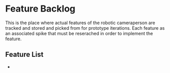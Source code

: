 # Feature Backlog
This is the place where actual features of the robotic cameraperson are tracked and stored and picked from for prototype iterations. 
Each feature as an associated spike that must be reserached in order to implement the feature. 

## Feature List
- 